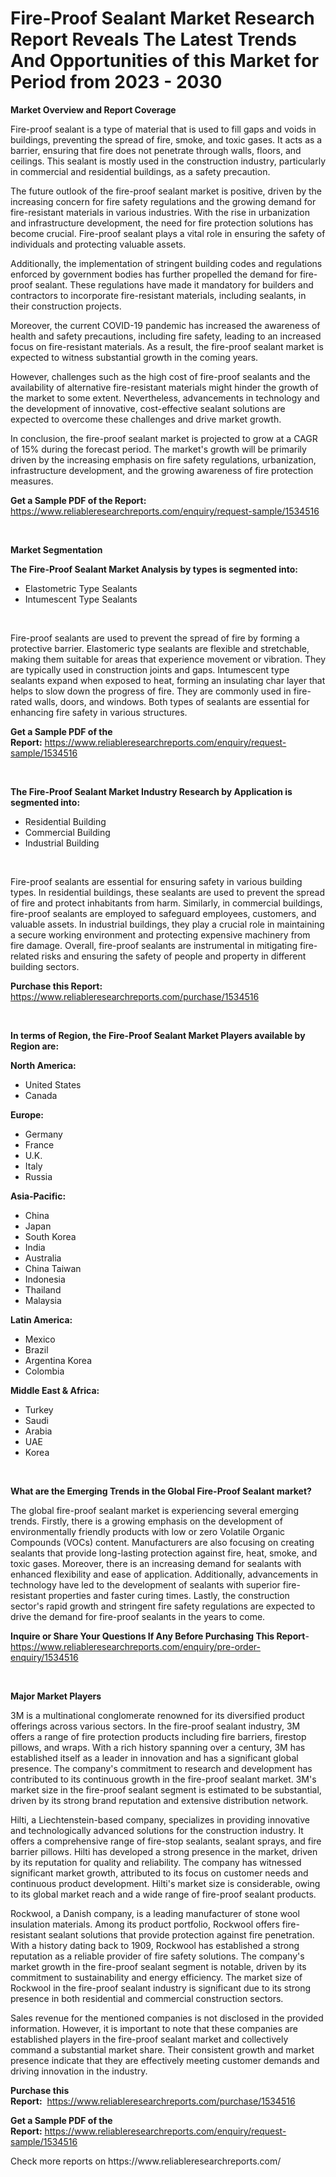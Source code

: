 <p><h1>Fire-Proof Sealant Market Research Report Reveals The Latest Trends And Opportunities of this Market for Period from 2023 - 2030</h1></p><p><strong>Market Overview and Report Coverage</strong></p>
<p><p>Fire-proof sealant is a type of material that is used to fill gaps and voids in buildings, preventing the spread of fire, smoke, and toxic gases. It acts as a barrier, ensuring that fire does not penetrate through walls, floors, and ceilings. This sealant is mostly used in the construction industry, particularly in commercial and residential buildings, as a safety precaution.</p><p>The future outlook of the fire-proof sealant market is positive, driven by the increasing concern for fire safety regulations and the growing demand for fire-resistant materials in various industries. With the rise in urbanization and infrastructure development, the need for fire protection solutions has become crucial. Fire-proof sealant plays a vital role in ensuring the safety of individuals and protecting valuable assets.</p><p>Additionally, the implementation of stringent building codes and regulations enforced by government bodies has further propelled the demand for fire-proof sealant. These regulations have made it mandatory for builders and contractors to incorporate fire-resistant materials, including sealants, in their construction projects.</p><p>Moreover, the current COVID-19 pandemic has increased the awareness of health and safety precautions, including fire safety, leading to an increased focus on fire-resistant materials. As a result, the fire-proof sealant market is expected to witness substantial growth in the coming years.</p><p>However, challenges such as the high cost of fire-proof sealants and the availability of alternative fire-resistant materials might hinder the growth of the market to some extent. Nevertheless, advancements in technology and the development of innovative, cost-effective sealant solutions are expected to overcome these challenges and drive market growth.</p><p>In conclusion, the fire-proof sealant market is projected to grow at a CAGR of 15% during the forecast period. The market's growth will be primarily driven by the increasing emphasis on fire safety regulations, urbanization, infrastructure development, and the growing awareness of fire protection measures.</p></p>
<p><strong>Get a Sample PDF of the Report:</strong> <a href="https://www.reliableresearchreports.com/enquiry/request-sample/1534516">https://www.reliableresearchreports.com/enquiry/request-sample/1534516</a></p>
<p>&nbsp;</p>
<p><strong>Market Segmentation</strong></p>
<p><strong>The Fire-Proof Sealant Market Analysis by types is segmented into:</strong></p>
<p><ul><li>Elastometric Type Sealants</li><li>Intumescent Type Sealants</li></ul></p>
<p>&nbsp;</p>
<p><p>Fire-proof sealants are used to prevent the spread of fire by forming a protective barrier. Elastomeric type sealants are flexible and stretchable, making them suitable for areas that experience movement or vibration. They are typically used in construction joints and gaps. Intumescent type sealants expand when exposed to heat, forming an insulating char layer that helps to slow down the progress of fire. They are commonly used in fire-rated walls, doors, and windows. Both types of sealants are essential for enhancing fire safety in various structures.</p></p>
<p><strong>Get a Sample PDF of the Report:</strong>&nbsp;<a href="https://www.reliableresearchreports.com/enquiry/request-sample/1534516">https://www.reliableresearchreports.com/enquiry/request-sample/1534516</a></p>
<p>&nbsp;</p>
<p><strong>The Fire-Proof Sealant Market Industry Research by Application is segmented into:</strong></p>
<p><ul><li>Residential Building</li><li>Commercial Building</li><li>Industrial Building</li></ul></p>
<p>&nbsp;</p>
<p><p>Fire-proof sealants are essential for ensuring safety in various building types. In residential buildings, these sealants are used to prevent the spread of fire and protect inhabitants from harm. Similarly, in commercial buildings, fire-proof sealants are employed to safeguard employees, customers, and valuable assets. In industrial buildings, they play a crucial role in maintaining a secure working environment and protecting expensive machinery from fire damage. Overall, fire-proof sealants are instrumental in mitigating fire-related risks and ensuring the safety of people and property in different building sectors.</p></p>
<p><strong>Purchase this Report:</strong>&nbsp; <a href="https://www.reliableresearchreports.com/purchase/1534516">https://www.reliableresearchreports.com/purchase/1534516</a></p>
<p>&nbsp;</p>
<p><strong>In terms of Region, the Fire-Proof Sealant Market Players available by Region are:</strong></p>
<p>
    <p> <strong> North America: </strong>
        <ul>
            <li>United States</li>
            <li>Canada</li>
        </ul>
        </p> 
    <p> <strong> Europe: </strong>
        <ul>
            <li>Germany</li>
            <li>France</li>
            <li>U.K.</li>
            <li>Italy</li>
            <li>Russia</li>
        </ul>
        </p> 
    <p> <strong> Asia-Pacific: </strong>
        <ul>
            <li>China</li>
            <li>Japan</li>
            <li>South Korea</li>
            <li>India</li>
            <li>Australia</li>
            <li>China Taiwan</li>
            <li>Indonesia</li>
            <li>Thailand</li>
            <li>Malaysia</li>
        </ul>
        </p> 
    <p> <strong> Latin America: </strong>
        <ul>
            <li>Mexico</li>
            <li>Brazil</li>
            <li>Argentina Korea</li>
            <li>Colombia</li>
        </ul>
        </p> 
    <p> <strong> Middle East & Africa: </strong>
        <ul>
            <li>Turkey</li>
            <li>Saudi</li>
            <li>Arabia</li>
            <li>UAE</li>
            <li>Korea</li>
        </ul>
    </p>
    </p>
<p>&nbsp;</p>
<p><strong>What are the Emerging Trends in the Global Fire-Proof Sealant market?</strong></p>
<p><p>The global fire-proof sealant market is experiencing several emerging trends. Firstly, there is a growing emphasis on the development of environmentally friendly products with low or zero Volatile Organic Compounds (VOCs) content. Manufacturers are also focusing on creating sealants that provide long-lasting protection against fire, heat, smoke, and toxic gases. Moreover, there is an increasing demand for sealants with enhanced flexibility and ease of application. Additionally, advancements in technology have led to the development of sealants with superior fire-resistant properties and faster curing times. Lastly, the construction sector's rapid growth and stringent fire safety regulations are expected to drive the demand for fire-proof sealants in the years to come.</p></p>
<p><strong>Inquire or Share Your Questions If Any Before Purchasing This Report</strong>- <a href="https://www.reliableresearchreports.com/enquiry/pre-order-enquiry/1534516">https://www.reliableresearchreports.com/enquiry/pre-order-enquiry/1534516</a></p>
<p>&nbsp;</p>
<p><strong>Major Market Players</strong></p>
<p><p>3M is a multinational conglomerate renowned for its diversified product offerings across various sectors. In the fire-proof sealant industry, 3M offers a range of fire protection products including fire barriers, firestop pillows, and wraps. With a rich history spanning over a century, 3M has established itself as a leader in innovation and has a significant global presence. The company's commitment to research and development has contributed to its continuous growth in the fire-proof sealant market. 3M's market size in the fire-proof sealant segment is estimated to be substantial, driven by its strong brand reputation and extensive distribution network.</p><p>Hilti, a Liechtenstein-based company, specializes in providing innovative and technologically advanced solutions for the construction industry. It offers a comprehensive range of fire-stop sealants, sealant sprays, and fire barrier pillows. Hilti has developed a strong presence in the market, driven by its reputation for quality and reliability. The company has witnessed significant market growth, attributed to its focus on customer needs and continuous product development. Hilti's market size is considerable, owing to its global market reach and a wide range of fire-proof sealant products.</p><p>Rockwool, a Danish company, is a leading manufacturer of stone wool insulation materials. Among its product portfolio, Rockwool offers fire-resistant sealant solutions that provide protection against fire penetration. With a history dating back to 1909, Rockwool has established a strong reputation as a reliable provider of fire safety solutions. The company's market growth in the fire-proof sealant segment is notable, driven by its commitment to sustainability and energy efficiency. The market size of Rockwool in the fire-proof sealant industry is significant due to its strong presence in both residential and commercial construction sectors.</p><p>Sales revenue for the mentioned companies is not disclosed in the provided information. However, it is important to note that these companies are established players in the fire-proof sealant market and collectively command a substantial market share. Their consistent growth and market presence indicate that they are effectively meeting customer demands and driving innovation in the industry.</p></p>
<p><strong>Purchase this Report:</strong>&nbsp;&nbsp;<a href="https://www.reliableresearchreports.com/purchase/1534516">https://www.reliableresearchreports.com/purchase/1534516</a></p>
<p></p>
<p><strong>Get a Sample PDF of the Report:</strong>&nbsp;<a href="https://www.reliableresearchreports.com/enquiry/request-sample/1534516">https://www.reliableresearchreports.com/enquiry/request-sample/1534516</a></p>
<p>Check more reports on https://www.reliableresearchreports.com/</p>